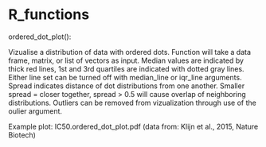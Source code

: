 # R_functions

ordered_dot_plot():

Vizualise a distribution of data with ordered dots. Function will take a data frame, matrix, or list of vectors as input. Median values are indicated by thick red lines, 1st and 3rd quartiles are indicated with dotted gray lines. Either line set can be turned off with median_line or iqr_line arguments. Spread indicates distance of dot distributions from one another. Smaller spread = closer together, spread > 0.5 will cause overlap of neighboring distributions. Outliers can be removed from vizualization through use of the oulier argument.

Example plot: IC50.ordered_dot_plot.pdf (data from: Klijn et al., 2015, Nature Biotech)
